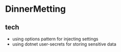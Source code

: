# DinnerMetting

## tech
- using options pattern for injecting settings
- using dotnet user-secrets for storing sensitive data